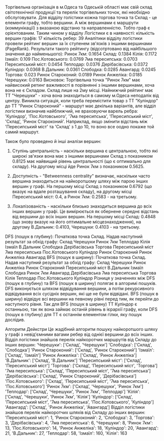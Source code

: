 Торгівельна організація в м.Одеса та Одеській області має свій склад світотехнічної продукції та перелік торгівельних точок, які необхідно обслуговувати.
Для відділу голістики кожна торгова точка та Склад - це елементи графу, тобто вершини. А між вершинами є маршрути (коммунікації) з вказаною відстаню та направленністю. Тобто граф є орієнтованим.
Таким чином у відділу Логістики є в наявності:
    кількість вершин графів: 17
    кількість ребер: 39
Аналітики відділу логістики провели рейтинг вершин за їх ступенем зв'язків з іншими вершинами (PageRank). Результати такого рейтингу (відсотртовано від найбільшого значення до найменьшого):
    Ринок 7км: 0.1654
    Склад: 0.1384
    Кілія: 0.1172
    Ізмаїл: 0.109
    Пос.Котовського: 0.0769
    7ма пересипська: 0.0703
    Пересипський міст: 0.0454
    Теплодар: 0.0376
    Дерібасівська: 0.0372
    Куліндор: 0.0368
    В.Дальник: 0.0361
    Слободка: 0.0285
    Авангард: 0.0245
    Торгова: 0.023
    Ринок Староконий: 0.0189
    Ринок Анжеліка: 0.0185
    Черешуки: 0.0163
Висновок: Торгівельна точка "Ринок 7км" має найвисокий ретинг важливості в порівнянні з іншими вершинами, хоча вона не є Складом. Склад лише на 2му місці. Найнижчий рейтинг має ТТ "Черешуки" - хоча вона знаходиться в самому м.Одеса неподалік від центру.
Виникла ситуація, коли треба перемістити товар з ТТ "Куліндор" до ТТ "Ринок Староконий" - маршрут має декілька варіантів, але відділ логістики визначив найближчий, не враховуючи варель ребра: 'Куліндор', 'Пос.Котовського', '7ма пересипська', 'Пересипський міст', 'Склад', 'Ринок Староконий'. Наприклад, якщо змінити відстань між 'Пересипський міст' та 'Склад' з 1 до 10, то воно все оодно покаже той самий маршрут.

Також було проведено й інші аналізи вершин:
1. Ступінь центральність - наскільки вершина є центральною, тобто які широкі зв'язки вона має з іншими вершинами
Склад з показником 0.8125 має найвищий рівень центральності (що є оптимально для складу). На другому місці йде Ринок 7км з показником 0.5625.

2. Доступність - "Betweenness centrality" визначає, наскільки часто вершина знаходиться на найкоротшому шляху між парою інших вершин у графі. На першому місці Склад з показником 0.6792 (що вказує на вдале розташування складу), на другому місці Пересипський міст: 0.4, а Ринок 7км: 0.2583 - на третьому.

3. Локалізованість - наскільки близько знаходиться вершина до всіх інших вершин у графі. Це вимірюється як обернене середнє відстань від вершини до всіх інших вершин. На першому місці Склад: 0.4848 (що знову вказує на його оптимальне місцезнаходження), на другому В.Дальник: 0.4103, Черешуки: 0.4103 - на третьому.

DFS (пошук в глубину): Початкова точка Склад. Надав наступний результат за обхід графу: Склад Черешуки Ринок 7км Теплодар Кілія Ізмаїл В.Дальник Слободка Дерібасівська Торгова Пересипський міст 7ма пересипська Пос.Котовського Куліндор Ринок Староконий Ринок Анжеліка Авангард
BFS (пошук в ширину): Початкова точка Склад. Надав наступний результат за обхід графу: Склад Черешуки Ринок Анжеліка Ринок Староконий Пересипський міст В.Дальник Ізмаїл Слободка Ринок 7км Авангард Дерібасівська 7ма пересипська Торгова Кілія Теплодар Пос.Котовського Куліндор
Різниця у значеннях між DFS (пошук в глубину) та BFS (пошук в ширину) полягає в алгоримі пошуків. DFS виконується шляхом відвідування вершини, а потім рекурсивного відвідування всіх сусідніх вершин, які ще не були відвідані. BFS (пошук в ширину) відвідує всі вершини на певному рівні перед тим, як перейти до наступного рівня. Так для BFS (пошук в ширину) ТТ Куліндор є останньою, так як вона займає останій рівень в ієрархії графу, коли DFS (пошук в глубину) для ТТ є останнім елементом гілки, яку пошук дослідив.

Алгоритм Дейкстри
    Це жадібний алгоритм пошуку найкоротшого шляху у графі з невід'ємними вагами ребер від однієї вершини до всіх інших.
Відділ логістики знайшов перелік найкоротчих маршрутів від Складу до інших вершин: 
    'Черешуки': ['Склад', 'Черешуки']
    'Слободка': ['Склад', 'Слободка']
    'Ринок Староконий': ['Склад', 'Ринок Староконий']
    'Ізмаїл': ['Склад', 'Ізмаїл']
    'Ринок Анжеліка': ['Склад', 'Ринок Анжеліка']
    'В.Дальник': ['Склад', 'В.Дальник']
    'Пересипський міст': ['Склад', 'Пересипський міст']
    'Торгова': ['Склад', 'Пересипський міст', 'Торгова']
    '7ма пересипська': ['Склад', 'Пересипський міст', '7ма пересипська']
    'Дерібасівська': ['Склад', 'Ринок Староконий', 'Дерібасівська']
    'Пос.Котовського': ['Склад', 'Пересипський міст', '7ма пересипська', 'Пос.Котовського']
    'Ринок 7км': ['Склад', 'Черешуки', 'Ринок 7км']
    'Теплодар': ['Склад', 'Черешуки', 'Ринок 7км', 'Теплодар']
    'Кілія': ['Склад', 'Черешуки', 'Ринок 7км', 'Кілія']
    'Куліндор': ['Склад', 'Пересипський міст', '7ма пересипська', 'Пос.Котовського', 'Куліндор']
    'Авангард': ['Склад', 'Ринок Анжеліка', 'Авангард']
Відділ логістики знайшов перелік найкоротчих шляхів від Складу до інших вершин:
    'Пересипський міст': 1, 
    'Ринок Староконий': 2, 
    'Слободка': 3, 
    'Торгова': 3, 
    'Дерібасівська': 4, 
    '7ма пересипська': 6, 
    'Черешуки': 8, 
    'Ринок 7км': 13, 
    'Пос.Котовського': 14, 
    'Ринок Анжеліка': 18, 
    'Куліндор': 20, 
    'Авангард': 21, 
    'В.Дальник': 27, 
    'Теплодар': 58, 
    'Ізмаїл': 160, 
    'Кілія': 163